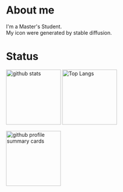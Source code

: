 # About me
I'm a Master's Student.  
My icon were generated by stable diffusion.

# Status
<p align="left"> 
  <img alt="github stats" height="150px" src="https://github-readme-stats.vercel.app/api?username=kokist&theme=tokyonight&show_icons=ture" />
  <img alt="Top Langs" height="150px" src="https://github-readme-stats.vercel.app/api/top-langs/?username=kokist&layout=compact&show_icons=true&theme=tokyonight" />
</p>

<p>
<img alt="github profile summary cards" height="150px" width="center" src="https://github-profile-summary-cards.vercel.app/api/cards/profile-details?username=kokist&theme=tokyonight" />
</p>

<!--
**kokist/kokist** is a ✨ _special_ ✨ repository because its `README.md` (this file) appears on your GitHub profile.

Here are some ideas to get you started:

- 🔭 I’m currently working on ...
- 🌱 I’m currently learning ...
- 👯 I’m looking to collaborate on ...
- 🤔 I’m looking for help with ...
- 💬 Ask me about ...
- 📫 How to reach me: ...
- 😄 Pronouns: ...
- ⚡ Fun fact: ...
-->
